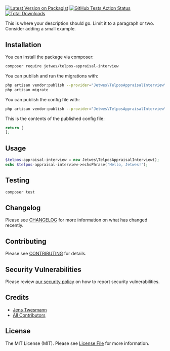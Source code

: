 # 

[![Latest Version on Packagist](https://img.shields.io/packagist/v/jetwes/telpos-appraisal-interview.svg?style=flat-square)](https://packagist.org/packages/jetwes/telpos-appraisal-interview)
[![GitHub Tests Action Status](https://img.shields.io/github/workflow/status/jetwes/telpos-appraisal-interview/run-tests?label=tests)](https://github.com/jetwes/telpos-appraisal-interview/actions?query=workflow%3Arun-tests+branch%3Amaster)
[![Total Downloads](https://img.shields.io/packagist/dt/jetwes/telpos-appraisal-interview.svg?style=flat-square)](https://packagist.org/packages/jetwes/telpos-appraisal-interview)


This is where your description should go. Limit it to a paragraph or two. Consider adding a small example.

## Installation

You can install the package via composer:

```bash
composer require jetwes/telpos-appraisal-interview
```

You can publish and run the migrations with:

```bash
php artisan vendor:publish --provider="Jetwes\TelposAppraisalInterview\TelposAppraisalInterviewServiceProvider" --tag="migrations"
php artisan migrate
```

You can publish the config file with:
```bash
php artisan vendor:publish --provider="Jetwes\TelposAppraisalInterview\TelposAppraisalInterviewServiceProvider" --tag="config"
```

This is the contents of the published config file:

```php
return [
];
```

## Usage

``` php
$telpos-appraisal-interview = new Jetwes\TelposAppraisalInterview();
echo $telpos-appraisal-interview->echoPhrase('Hello, Jetwes!');
```

## Testing

``` bash
composer test
```

## Changelog

Please see [CHANGELOG](CHANGELOG.md) for more information on what has changed recently.

## Contributing

Please see [CONTRIBUTING](.github/CONTRIBUTING.md) for details.

## Security Vulnerabilities

Please review [our security policy](../../security/policy) on how to report security vulnerabilities.

## Credits

- [Jens Twesmann](https://github.com/jetwes)
- [All Contributors](../../contributors)

## License

The MIT License (MIT). Please see [License File](LICENSE.md) for more information.
